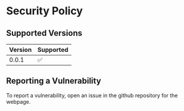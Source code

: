 # Security Policy
## Supported Versions
| Version | Supported          |
| ------- | ------------------ |
| 0.0.1   | :white_check_mark: |

## Reporting a Vulnerability
To report a vulnerability, open an issue in the github repository for the webpage.

